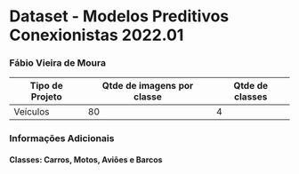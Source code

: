 # Dataset - Modelos Preditivos Conexionistas 2022.01

### Fábio Vieira de Moura

|**Tipo de Projeto**|**Qtde de imagens por classe**|**Qtde de classes**|
|--|--|--|
|Veículos|80|4|

### Informações Adicionais
#### Classes: Carros, Motos, Aviões e Barcos